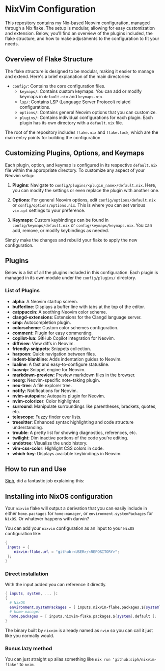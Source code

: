 # NixVim Configuration

This repository contains my Nix-based Neovim configuration, managed through a
Nix flake. The setup is modular, allowing for easy customization and extension.
Below, you'll find an overview of the plugins included, the flake structure,
and how to make adjustments to the configuration to fit your needs.

## Overview of Flake Structure

The flake structure is designed to be modular, making it easier to manage and
extend. Here's a brief explanation of the main directories:

- `config/`: Contains the core configuration files.
  - `keymaps/`: Contains custom keymaps. You can add or modify keymaps in `default.nix` and `keymaps.nix`.
  - `lsp/`: Contains LSP (Language Server Protocol) related configurations.
  - `options/`: Contains general Neovim options that you can customize.
  - `plugins/`: Contains individual configurations for each plugin. Each plugin has its own directory with a `default.nix` file.

The root of the repository includes `flake.nix` and `flake.lock`, which are the
main entry points for building the configuration.

## Customizing Plugins, Options, and Keymaps

Each plugin, option, and keymap is configured in its respective `default.nix` file within the appropriate directory. To customize any aspect of your Neovim setup:

1. **Plugins**: Navigate to `config/plugins/<plugin_name>/default.nix`. Here, you can modify the settings or even replace the plugin with another one.
  
2. **Options**: For general Neovim options, edit `config/options/default.nix` or `config/options/options.nix`. This is where you can set various `vim.opt` settings to your preference.
  
3. **Keymaps**: Custom keybindings can be found in `config/keymaps/default.nix` or `config/keymaps/keymaps.nix`. You can add, remove, or modify keybindings as needed.

Simply make the changes and rebuild your flake to apply the new configuration.

## Plugins

Below is a list of all the plugins included in this configuration. Each plugin
is managed in its own module under the `config/plugins/` directory.

### List of Plugins

- **alpha**: A Neovim startup screen.
- **bufferline**: Displays a buffer line with tabs at the top of the editor.
- **catppuccin**: A soothing Neovim color scheme.
- **clangd-extensions**: Extensions for the Clangd language server.
- **cmp**: Autocompletion plugin.
- **colorscheme**: Custom color schemes configuration.
- **comment**: Plugin for easy commenting.
- **copilot-lua**: GitHub Copilot integration for Neovim.
- **diffview**: View diffs in Neovim.
- **friendly-snippets**: Snippets collection.
- **harpoon**: Quick navigation between files.
- **indent-blankline**: Adds indentation guides to Neovim.
- **lualine**: A fast and easy-to-configure statusline.
- **luasnip**: Snippet engine for Neovim.
- **markdown-preview**: Preview markdown files in the browser.
- **neorg**: Neovim-specific note-taking plugin.
- **neo-tree**: A file explorer tree.
- **notify**: Notifications for Neovim.
- **nvim-autopairs**: Autopairs plugin for Neovim.
- **nvim-colorizer**: Color highlighter.
- **surround**: Manipulate surroundings like parentheses, brackets, quotes, etc.
- **telescope**: Fuzzy finder over lists.
- **treesitter**: Enhanced syntax highlighting and code structure understanding.
- **trouble**: A pretty list for showing diagnostics, references, etc.
- **twilight**: Dim inactive portions of the code you're editing.
- **undotree**: Visualize the undo history.
- **vim-css-color**: Highlight CSS colors in code.
- **which-key**: Displays available keybindings in Neovim.


## How to run and Use

[Siph](https://github.com/siph), did a fantastic job explaining this:

## Installing into NixOS configuration

Your `nixvim` flake will output a derivation that you can easily include in
either `home.packages` for `home-manager`, or `environment.systemPackages` for
`NixOS`. Or whatever happens with darwin?

You can add your `nixvim` configuration as an input to your `NixOS` configuration like:
```nix
{
 inputs = {
    nixvim-flake.url = "github:<USER>/<REPOSITORY>";
 };
}
```

### Direct installation

With the input added you can reference it directly.
```nix
{ inputs, system, ... }:
{
  # NixOS
  environment.systemPackages = [ inputs.nixvim-flake.packages.${system}.default ];
  # home-manager
  home.packages = [ inputs.nixvim-flake.packages.${system}.default ];
}
```

The binary built by `nixvim` is already named as `nvim` so you can call it just
like you normally would.

### Bonus lazy method

You can just straight up alias something like `nix run
'github:siph/nixvim-flake'` to `nvim`.



